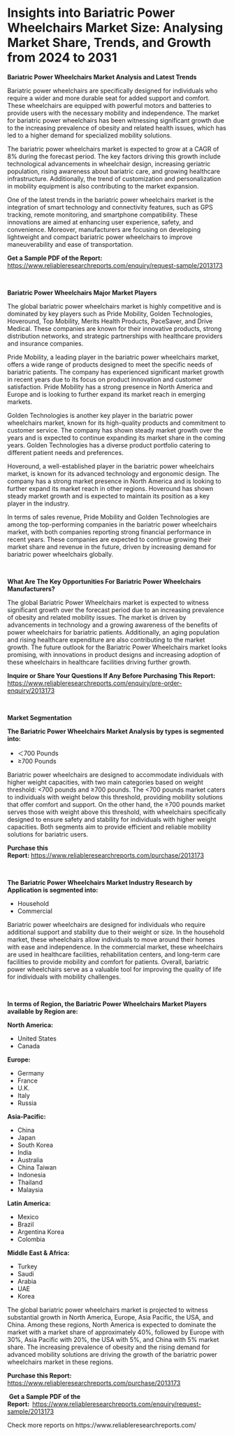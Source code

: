 <p><h1>Insights into Bariatric Power Wheelchairs Market Size: Analysing Market Share, Trends, and Growth from 2024 to 2031</h1></p><p><strong>Bariatric Power Wheelchairs Market Analysis and Latest Trends</strong></p>
<p><p>Bariatric power wheelchairs are specifically designed for individuals who require a wider and more durable seat for added support and comfort. These wheelchairs are equipped with powerful motors and batteries to provide users with the necessary mobility and independence. The market for bariatric power wheelchairs has been witnessing significant growth due to the increasing prevalence of obesity and related health issues, which has led to a higher demand for specialized mobility solutions.</p><p>The bariatric power wheelchairs market is expected to grow at a CAGR of 8% during the forecast period. The key factors driving this growth include technological advancements in wheelchair design, increasing geriatric population, rising awareness about bariatric care, and growing healthcare infrastructure. Additionally, the trend of customization and personalization in mobility equipment is also contributing to the market expansion.</p><p>One of the latest trends in the bariatric power wheelchairs market is the integration of smart technology and connectivity features, such as GPS tracking, remote monitoring, and smartphone compatibility. These innovations are aimed at enhancing user experience, safety, and convenience. Moreover, manufacturers are focusing on developing lightweight and compact bariatric power wheelchairs to improve maneuverability and ease of transportation.</p></p>
<p><strong>Get a Sample PDF of the Report:&nbsp;</strong> <a href="https://www.reliableresearchreports.com/enquiry/request-sample/2013173">https://www.reliableresearchreports.com/enquiry/request-sample/2013173</a></p>
<p>&nbsp;</p>
<p><strong>Bariatric Power Wheelchairs Major Market Players</strong></p>
<p><p>The global bariatric power wheelchairs market is highly competitive and is dominated by key players such as Pride Mobility, Golden Technologies, Hoveround, Top Mobility, Merits Health Products, PaceSaver, and Drive Medical. These companies are known for their innovative products, strong distribution networks, and strategic partnerships with healthcare providers and insurance companies.</p><p>Pride Mobility, a leading player in the bariatric power wheelchairs market, offers a wide range of products designed to meet the specific needs of bariatric patients. The company has experienced significant market growth in recent years due to its focus on product innovation and customer satisfaction. Pride Mobility has a strong presence in North America and Europe and is looking to further expand its market reach in emerging markets.</p><p>Golden Technologies is another key player in the bariatric power wheelchairs market, known for its high-quality products and commitment to customer service. The company has shown steady market growth over the years and is expected to continue expanding its market share in the coming years. Golden Technologies has a diverse product portfolio catering to different patient needs and preferences.</p><p>Hoveround, a well-established player in the bariatric power wheelchairs market, is known for its advanced technology and ergonomic design. The company has a strong market presence in North America and is looking to further expand its market reach in other regions. Hoveround has shown steady market growth and is expected to maintain its position as a key player in the industry.</p><p>In terms of sales revenue, Pride Mobility and Golden Technologies are among the top-performing companies in the bariatric power wheelchairs market, with both companies reporting strong financial performance in recent years. These companies are expected to continue growing their market share and revenue in the future, driven by increasing demand for bariatric power wheelchairs globally.</p></p>
<p>&nbsp;</p>
<p><strong>What Are The Key Opportunities For Bariatric Power Wheelchairs Manufacturers?</strong></p>
<p><p>The global Bariatric Power Wheelchairs market is expected to witness significant growth over the forecast period due to an increasing prevalence of obesity and related mobility issues. The market is driven by advancements in technology and a growing awareness of the benefits of power wheelchairs for bariatric patients. Additionally, an aging population and rising healthcare expenditure are also contributing to the market growth. The future outlook for the Bariatric Power Wheelchairs market looks promising, with innovations in product designs and increasing adoption of these wheelchairs in healthcare facilities driving further growth.</p></p>
<p><strong>Inquire or Share Your Questions If Any Before Purchasing This Report:</strong> <a href="https://www.reliableresearchreports.com/enquiry/pre-order-enquiry/2013173">https://www.reliableresearchreports.com/enquiry/pre-order-enquiry/2013173</a></p>
<p>&nbsp;</p>
<p><strong>Market Segmentation</strong></p>
<p><strong>The Bariatric Power Wheelchairs Market Analysis by types is segmented into:</strong></p>
<p><ul><li>＜700 Pounds</li><li>≥700 Pounds</li></ul></p>
<p><p>Bariatric power wheelchairs are designed to accommodate individuals with higher weight capacities, with two main categories based on weight threshold: <700 pounds and ≥700 pounds. The <700 pounds market caters to individuals with weight below this threshold, providing mobility solutions that offer comfort and support. On the other hand, the ≥700 pounds market serves those with weight above this threshold, with wheelchairs specifically designed to ensure safety and stability for individuals with higher weight capacities. Both segments aim to provide efficient and reliable mobility solutions for bariatric users.</p></p>
<p><strong>Purchase this Report:&nbsp;</strong><a href="https://www.reliableresearchreports.com/purchase/2013173">https://www.reliableresearchreports.com/purchase/2013173</a></p>
<p>&nbsp;</p>
<p><strong>The Bariatric Power Wheelchairs Market Industry Research by Application is segmented into:</strong></p>
<p><ul><li>Household</li><li>Commercial</li></ul></p>
<p><p>Bariatric power wheelchairs are designed for individuals who require additional support and stability due to their weight or size. In the household market, these wheelchairs allow individuals to move around their homes with ease and independence. In the commercial market, these wheelchairs are used in healthcare facilities, rehabilitation centers, and long-term care facilities to provide mobility and comfort for patients. Overall, bariatric power wheelchairs serve as a valuable tool for improving the quality of life for individuals with mobility challenges.</p></p>
<p>&nbsp;</p>
<p><strong>In terms of Region, the Bariatric Power Wheelchairs Market Players available by Region are:</strong></p>
<p>
    <p> <strong> North America: </strong>
        <ul>
            <li>United States</li>
            <li>Canada</li>
        </ul>
        </p> 
    <p> <strong> Europe: </strong>
        <ul>
            <li>Germany</li>
            <li>France</li>
            <li>U.K.</li>
            <li>Italy</li>
            <li>Russia</li>
        </ul>
        </p> 
    <p> <strong> Asia-Pacific: </strong>
        <ul>
            <li>China</li>
            <li>Japan</li>
            <li>South Korea</li>
            <li>India</li>
            <li>Australia</li>
            <li>China Taiwan</li>
            <li>Indonesia</li>
            <li>Thailand</li>
            <li>Malaysia</li>
        </ul>
        </p> 
    <p> <strong> Latin America: </strong>
        <ul>
            <li>Mexico</li>
            <li>Brazil</li>
            <li>Argentina Korea</li>
            <li>Colombia</li>
        </ul>
        </p> 
    <p> <strong> Middle East & Africa: </strong>
        <ul>
            <li>Turkey</li>
            <li>Saudi</li>
            <li>Arabia</li>
            <li>UAE</li>
            <li>Korea</li>
        </ul>
    </p>
    </p>
<p><p>The global bariatric power wheelchairs market is projected to witness substantial growth in North America, Europe, Asia Pacific, the USA, and China. Among these regions, North America is expected to dominate the market with a market share of approximately 40%, followed by Europe with 30%, Asia Pacific with 20%, the USA with 5%, and China with 5% market share. The increasing prevalence of obesity and the rising demand for advanced mobility solutions are driving the growth of the bariatric power wheelchairs market in these regions.</p></p>
<p><strong>Purchase this Report: </strong><a href="https://www.reliableresearchreports.com/purchase/2013173">https://www.reliableresearchreports.com/purchase/2013173</a></p>
<p>&nbsp;<strong>Get a Sample PDF of the Report:&nbsp;&nbsp;</strong><a href="https://www.reliableresearchreports.com/enquiry/request-sample/2013173">https://www.reliableresearchreports.com/enquiry/request-sample/2013173</a></p>
<p><strong></strong></p>
<p>Check more reports on https://www.reliableresearchreports.com/</p>